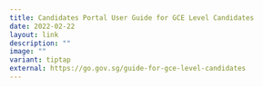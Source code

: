 ```yaml
---
title: Candidates Portal User Guide for GCE Level Candidates
date: 2022-02-22
layout: link
description: ""
image: ""
variant: tiptap
external: https://go.gov.sg/guide-for-gce-level-candidates
---
```

